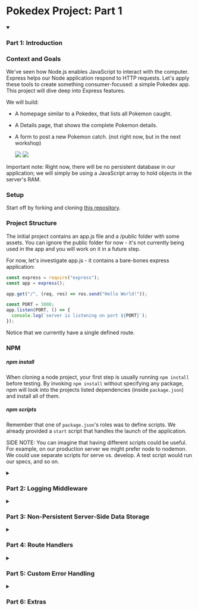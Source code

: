 # Pokedex Project: Part 1

<details open>
<summary><h3>Part 1: Introduction</h3></summary>

### Context and Goals

We've seen how Node.js enables JavaScript to interact with the computer. Express helps our Node application respond to HTTP requests. Let's apply these tools to create something consumer-focused: a simple Pokedex app. This project will dive deep into Express features.

We will build:

- A homepage similar to a Pokedex, that lists all Pokemon caught.
- A Details page, that shows the complete Pokemon details.
- A form to post a new Pokemon catch. (not right now, but in the next workshop)

    <img src="https://github.com/se7en-illa/TTP-Summer-2023/assets/71786791/ec13e64a-eb82-4b62-9083-63bd6a66b711" >
    <img src="https://github.com/se7en-illa/TTP-Summer-2023/assets/71786791/cebcf4d1-e89e-40a8-96fe-31200ee5b34b" >

Important note: Right now, there will be no persistent database in our application; we will simply be using a JavaScript array to hold objects in the server's RAM.

### Setup

Start off by forking and cloning [this repository]().

### Project Structure

The initial project contains an app.js file and a /public folder with some assets. You can ignore the public folder for now - it's not currently being used in the app and you will work on it in a future step.

For now, let's investigate app.js - it contains a bare-bones express application:

```javascript
const express = require("express");
const app = express();

app.get("/", (req, res) => res.send("Hello World!"));

const PORT = 3000;
app.listen(PORT, () => {
  console.log(`server is listening on port ${PORT}`);
});
```

Notice that we currently have a single defined route.

### NPM

##### npm install

When cloning a node project, your first step is usually running `npm install` before testing. By invoking `npm install` without specifying any package, npm will look into the projects listed dependencies (inside `package.json`) and install all of them.

##### npm scripts

Remember that one of `package.json`'s roles was to define scripts. We already provided a `start` script that handles the launch of the application.

SIDE NOTE: You can imagine that having different scripts could be useful. For example, on our production server we might prefer node to nodemon. We could use separate scripts for serve vs. develop. A test script would run our specs, and so on.

</details>

<details>
<summary><h3>Part 2: Logging Middleware</h3></summary>

### Logging Middleware

Your first task is to add some logging middleware that will fire _for every incoming request_. In the long run, this kind of utility will help us debug our application.

##### What is a Middleware again?

Middleware is any function that is invoked by the Express.js before your final request handler is, and thus sits in the **middle** between a raw request and the final intended route.

Here's the general form:
`app.use([[function here]])` registers some function to run for **each incoming request.**

##### morgan

One of the most popular logging middlewares is morgan, created by the express team. Passing it to app.use() makes it intercept all request and responses - every time you send a response, Morgan logs the request and response information. Morgan is also very configurable, with lot's of "modes" (we recommend using the "dev" mode during development). For example, after installing morgan (npm install morgan):

```javascript
app.use(morgan("dev"));
```

</details>

<details>
<summary><h3>Part 3: Non-Persistent Server-Side Data Storage</h3></summary>
### Setting up a pokeBank.js module

Great - The application is all set up and you have a sample route. We need data for our real routes, though. In the future we will integrate our Pokedex with a proper database management system, but for now we will create a provisory way to store the information:

Make a pokeBank.js file in your project directory. This module will be responsible for holding all of the Pokemon and giving us functions for interacting with them.

##### Sample Data

<details>
<summary>Copy the following code to your pokeBank.js file:</summary>

```javascript
const data = [
  {
    id: 1,
    name: "Pikachu",
    type: "Electric",
    trainer: "Ash",
    date: new Date(Date.now() - 15000000),
  },
  {
    id: 2,
    name: "Charizard",
    type: "Fire/Flying",
    trainer: "Ash",
    date: new Date(Date.now() - 90000000),
  },
  {
    id: 3,
    name: "Bulbasaur",
    type: "Grass/Poison",
    trainer: "Ash",
    date: new Date(Date.now() - 80000000),
  },
  {
    id: 4,
    name: "Squirtle",
    type: "Water",
    trainer: "Ash",
    date: new Date(Date.now() - 70000000),
  },
  {
    id: 5,
    name: "Jigglypuff",
    type: "Normal/Fairy",
    trainer: "Misty",
    date: new Date(Date.now() - 60000000),
  },
  {
    id: 6,
    name: "Gengar",
    type: "Ghost/Poison",
    trainer: "Brock",
    date: new Date(Date.now() - 50000000),
  },
  {
    id: 7,
    name: "Eevee",
    type: "Normal",
    trainer: "Gary",
    date: new Date(Date.now() - 40000000),
  },
  {
    id: 8,
    name: "Snorlax",
    type: "Normal",
    trainer: "Ash",
    date: new Date(Date.now() - 30000000),
  },
  {
    id: 9,
    name: "Mewtwo",
    type: "Psychic",
    trainer: "Red",
    date: new Date(Date.now() - 20000000),
  },
  {
    id: 10,
    name: "Lugia",
    type: "Psychic/Flying",
    trainer: "Silver",
    date: new Date(Date.now() - 10000000),
  },
];
```

</details>

### Defining the pokeBank.js functions

You now have a data array with all the Pokemon, but we do not want to make this array directly accessible to the rest of our app; it will safely remain as a private variable inside the pokeBank module.

What we will make available, using module.exports, are functions for listing and finding Pokemon. Add the code below to the bottom of your pokeBank module.

```javascript
const list = () => {
  return [...data]; // Notice that we're returning a copy of the array, so the original data is safe. This is called 'immutability'.
};

const find = (id) => {
  const pokemon = data.find((pokemon) => pokemon.id === +id);
  return { ...pokemon }; // Again, we copy the post data before returning so the original information is safe.
};

module.exports = { list: list, find: find };
```

<details>
<summary>Hint: This is what your pokeBank.js file should look like so far.</summary>

```javascript
const data = [
  {
    id: 1,
    name: "Pikachu",
    type: "Electric",
    trainer: "Ash",
    date: new Date(Date.now() - 15000000),
  },
  {
    id: 2,
    name: "Charizard",
    type: "Fire/Flying",
    trainer: "Ash",
    date: new Date(Date.now() - 90000000),
  },
  {
    id: 3,
    name: "Bulbasaur",
    type: "Grass/Poison",
    trainer: "Ash",
    date: new Date(Date.now() - 80000000),
  },
  {
    id: 4,
    name: "Squirtle",
    type: "Water",
    trainer: "Ash",
    date: new Date(Date.now() - 70000000),
  },
  {
    id: 5,
    name: "Jigglypuff",
    type: "Normal/Fairy",
    trainer: "Misty",
    date: new Date(Date.now() - 60000000),
  },
  {
    id: 6,
    name: "Gengar",
    type: "Ghost/Poison",
    trainer: "Brock",
    date: new Date(Date.now() - 50000000),
  },
  {
    id: 7,
    name: "Eevee",
    type: "Normal",
    trainer: "Gary",
    date: new Date(Date.now() - 40000000),
  },
  {
    id: 8,
    name: "Snorlax",
    type: "Normal",
    trainer: "Ash",
    date: new Date(Date.now() - 30000000),
  },
  {
    id: 9,
    name: "Mewtwo",
    type: "Psychic",
    trainer: "Red",
    date: new Date(Date.now() - 20000000),
  },
  {
    id: 10,
    name: "Lugia",
    type: "Psychic/Flying",
    trainer: "Silver",
    date: new Date(Date.now() - 10000000),
  },
];

const list = () => {
  return [...data];
};

const find = (id) => {
  const pokemon = data.find((pokemon) => pokemon.id === +id);
  return { ...pokemon };
};

module.exports = { list: list, find: find };
```

</details>
</details>

<details>
<summary><h3>Part 4: Route Handlers</h3></summary>

### Route Handlers

Now that we have a way to access our Pokemon data, we need to build out our routes.

- **Step 1: Create a route for the homepage, which will display a list of all Pokemon.**

The homepage route should respond to GET requests at /. It should respond with a string of HTML that lists all Pokemon.

<details>
<summary>Hint: Creating Routes</summary>
To create a route, you'll need to use the app.get() or app.post() methods provided by Express. The first argument is the path for the route, and the second argument is a callback function that takes two parameters: req (the request object) and res (the response object).
</details>

<details>
<summary>Hint: Mapping over the array sounds like a good plan...</summary>
For the homepage route, you'll need to create a GET route for the path '/'. In the callback function, use the res.send() method to send a string of HTML. You can use the pokeBank.list() function to get an array of all Pokemon, then use map or loop to create an HTML string that includes all the Pokemon.
</details>

You might notice a stray comma between posts. arr.map() returns an array of elements, but we're injecting that array into a string. This means that the array elements have to be JOINED together. By default, JavaScript joins elements with a comma separater between elements. If you'd like to get rid of those pesky commas, consider running join manually. Here are the MDN docs if you'd like a nudge in the right direction.

In a bonus step at the end of this workshop, we'll use a fancy HTML template tag, and we will not need to manually join arrays.

### Static Routing

Next, we need to make sure that the express application serves up the contents of the files it finds in the `/public` folder. Notice that by default this folder is being completely ignored by your application - if you want express to look for files in this folder and serve them, you have to configure it to do so.

[Read the documentation for express.static](https://expressjs.com/en/starter/static-files.html) and incorporate static routing into your application for the `public` directory.

Now, everything we put in `public` will be automatically accessible via URI path, as if it was actually a filepath (remember, normally it is not!). That includes `public/style.css`, which the browser can request with `GET /style.css`.

What other reasons might we prefer this kind of static routing? Here are two frequent use cases:

- A folder of dozens of images that form part of our website's presentation
- A folder of javascript files, so that code can be downloaded & run on the client side

Imagine having to write individual routes to serve up every one of those potential files. Static routing takes care of that for us, automatically; now all we need to do is drop a file into `public` somewhere, and Express will automatically route requests for it.

###### Is it working?

When its time to see if everything went as planned, visit http://localhost:3000/logo.png and you should see the Pokemon logo.

### Styling the initial route

Great job - you have a main route that lists all of the posts and static route is serving everything in the public folder.

Let's combine those two to make a nice-looking display of Pokemon, shall we? Edit your main route so that it returns some HTML like this:

```javascript
`<!DOCTYPE html>
<html>
  <head>
    <title>My Pokedex</title>
    <link rel="stylesheet" href="/style.css" />
  </head>
  <body>
    <div class="pokemon-list">
      <header><img src="/logo.png" />Pokedex</header>
      ${pokemon
        .map(
          (pokemon) => `
      <div class="pokemon-item">
        <p>
          <span class="pokemon-position">${pokemon.id}. ▲</span>${pokemon.name}
          <small>(Trained by ${pokemon.trainer})</small>
        </p>
        <small class="pokemon-info">
          Type: ${pokemon.type} | Date Caught: ${pokemon.date}
        </small>
      </div>
      `
        )
        .join("")}
    </div>
  </body>
</html>
`;
```

The main differences between this and what you had before are:

- Added `<style>` tag to load the style.css file.
- Added `<header>` tag to display the “Pokemon” logo.
- More detailed markup to display each post, including more information.

### Dynamic Routing with Parameters

- **Create a route for individual Pokemon, which will display detailed information about a single Pokemon.**

Right now, our server has one route. This means users can do just one thing: see a feed of all pokemon. We want more routes, starting with a route that allows the user to see the complete details of one pokemon.

##### Request Parameters

Another way of thinking of routes is that they "catch" requests.

```javascript
app.get("/pokemon/:id", someFunction);
// would catch the request GET /pokemon/7 (and then call someFunction, passing in req and res).
```

**What's this new :id part of the URI?** The colon : is a trick that Express provides to define particular portions of the URI string as variables. In other words, in posts/:id, the :id portion can be anything. The variable and its value are stored on the req.params object.

```javascript
// say that a client GET requests the path /pokemon/7
app.get("/pokemon/:id", (req, res) => {
  console.log(req.params.id); // --> '7'
});
```

Here is another example to make this clear:

```javascript
// say that a client GET requests the path /trainers/ash
app.get("/trainers/:name", (req, res) => {
  console.log(req.params.name); // --> 'ash'
});
```

### Add a single-pokemon route

The Pokemon details route should respond to GET requests at /pokemon/:id, where :id is the id of the Pokemon we want to display. It should respond with a string of HTML that displays detailed information about the Pokemon.

Your route should look (almost) like this:

```javascript
app.get("/pokemon/:id", (req, res) => {
  const id = req.params.id;
  const post = pokeBank.find(id);
  res.send(/* The HTML document string here */);
});
```

For the HTML document string, you can reuse most of the string used in the original route and add the post details (title, author name, date and content).

<details>
<summary>Hint: Writing Details Route</summary>
For the Pokemon details route, you'll need to create a GET route for the path '/pokemon/:id'. The ':id' in the path is a route parameter, which you can access in your callback function with req.params.id. Use the pokeBank.find() function to get the Pokemon with the given id, then use res.send() to send a string of HTML that includes the Pokemon's details. Remember to handle the case where a Pokemon with the given id doesn't exist.
</details>

##### Adding links to post details in the main route

We can link to this new page in the main route. Add links to the loop in the html document string so that each post title links to the correct post details view.

An example of how you could do so is below:

```javascript
<a href="/pokemon/${pokemon.id}">${post.title}</a>
```

Now we can click on Pokemon names and view their details.

<details>
<summary>Hint: Completed Routes</summary>

```javascript
// Import the necessary modules
const express = require("express");
const morgan = require("morgan");
const pokeBank = require("./pokeBank");

// Initialize the Express application
const app = express();

// Use the Morgan middleware for logging
app.use(morgan("dev"));

// Define the homepage route
app.get("/", (req, res) => {
  const pokemonList = pokeBank.list();
  let html = "<h1>Pokedex</h1>";
  pokemonList.forEach((pokemon) => {
    html += `<p><a href="/pokemon/${pokemon.id}">${pokemon.name}</a></p>`;
  });
  res.send(html);
});

// Define the Pokemon details route
app.get("/pokemon/:id", (req, res) => {
  const pokemon = pokeBank.find(req.params.id);
  if (!pokemon) {
    res.status(404).send("Pokemon not found");
  } else {
    let html = `<h1>${pokemon.name}</h1>`;
    html += `<p>Type: ${pokemon.type}</p>`;
    html += `<p>Trainer: ${pokemon.trainer}</p>`;
    html += `<p>Date: ${pokemon.date}</p>`;
    res.send(html);
  }
});

// Start the server
const PORT = 3000;
app.listen(PORT, () => {
  console.log(`App listening in port ${PORT}`);
});
```

</details>

</details>

<details>
<summary><h3>Part 5: Custom Error Handling</h3></summary>

If a user tries to visit a page that doesn't exist (like http://localhost:1337/pokemon/9999), they should see a nice 404 error page instead of the default Express 404 page. You can accomplish this by adding a middleware function at the end of your middleware stack that catches any requests that haven't been handled by previous routes or middleware functions.

We've got a couple different ways to accomplish this.

- Option 1: Check to see if pokeBank.find() returned an actual post and if not, send them a Not Found page instead of the post detail HTML.
- Option 2: Check to see if pokeBank.find() returned an actual post and if not, throw an error, to be caught by an Express error handler.
- Option 3: Check to see if pokeBank.find() returned an actual post and if not, create an error, and pass that error to the next callback to be handled by an Express error handler.

Option 1 would look something like this:

```javascript
app.get("/pokemon/:id", (req, res, next) => {
  const id = req.params.id;
  const post = pokeeBank.find(id);
  if (!pokemon.id) {
    // If the post wasn't found, set the HTTP status to 404 and send Not Found HTML
    res.status(404);
    const html = `
    <!DOCTYPE html>
    <html>
    <head>
      <title>My Pokedex</title>
      <link rel="stylesheet" href="/style.css" />
    </head>
    <body>
      <header><img src="/logo.png"/>Pokedex</header>
      <div class="not-found">
        <p>Pika pika... Page Not Found</p>
        <img src="/pikachu-404.gif" />
      </div>
    </body>
    </html>`;
    res.send(html);
  } else {
    // ... Otherwise, send the regular post detail HTML
  }
});
```

This approach works just fine. But it might get repetitive to have to handle errors separately for each individual route.

Option 2 would look something like this:

```javascript
app.get("/pokemon/:id", (req, res) => {
  const id = req.params.id;
  const pokemon = find(id);
  if (!pokemon.id) {
    // If the post wasn't found, just throw an error
    throw new Error("Not Found");
  }
  // ... Otherwise, send the regular post detail HTML
});
```

Try this out yourself. You'll notice a few things:

- The server didn't shut down. It's still listening for requests.
- The error was logged in the terminal, including a stack trace. That's useful.
- The error is displayed in the browser, including a stack trace. That's... not so great.

We certainly don't want to send the server's stack traces to the browser. Not only does it make for a bad user experience, it may also pose a security vulnerabilitity.

This is the built-in Express error handler at work. It's good to have some default error handling middleware built in to Express. Otherwise a single bad request could shut down the server. But we may want to provide our own error handler.

- Create an error handler, placed somewhere after all the other routes (e.g. just above app.listen()). It should respond with a 404 status code and some kind of friendly "Not Found" page.

Remember that error handlers are Express middleware, much like morgan or express.static. But they're special in that they take four parameters: (err, req, res, next).

Option 3 is particularly useful for catching asynchronous errors. We don't have any asynchronous code yet, since all of our data is stored in memory. We'll get a chance to use that next callback in a future workshop.

</details>

<details>
<summary><h3>Part 6: Extras</h3></summary>

Congratulations! You've built a simple Pokedex app using Express. In the process, you've learned about Express routing, middleware, error handling, and serving static assets. In the next workshop, we'll expand on this foundation by adding a form for posting new Pokemon and implementing persistent data storage.

Until then, we'll further refine our Pokedex application and refactor the codebase (so it's going be be easier to maintain and expand this project with more features in the future).

<details>
<summary><h5>Bonus 1: Date Formatting</h5></summary>

Right now, the Pokemon caught dates are being displayed like this:

Wed Jan 03 2018 09:25:11 GMT-0500 (EST)

That's the default formatting applied to a date object in JavaScript when you convert it to a string, but instead we want to display some nice, human readable string with relative time - something like:

Just Now
A Few minutes ago
An hour ago
Yesterday
And so on...
There are a few possible approaches to tackle this:

- The `getTime()` method on the Date prototype returns a numerical vaue corresponding to the date. The nice thing about having a plain numerical value is that you can make calculations with it

- Knowing how to convert dates into a numerical representation, you could create a new date with the current time get the difference (subtract) between right now and the each post's times.

- Knowing that the difference is in milliseconds, you can then use a few conditionals to stablish the magnitude of difference and return the appropriate, human-readable wording.

...OR...

- Knowing that working with dates is a very common task that developers do over and over again, instead of reinventing the wheel - what about checking npm for some existing module that does just that? We'll cut you some slack: Check [Node time-ago](https://www.npmjs.com/package/node-time-ago)

Note: Malicious packages can exist in any package distribution system manager for any language. The npm registry does a decent job of spotting and removing malicious code, but ultimately YOU are responsible for what you install. Make sure that any packages that you are installing are well known in the community and, when in doubt, inspect the source before you npm install it.

</details>

<details>
<summary><h5>Bonus 2: HTML Document String Refactor</h5></summary>

You just finished all functionality in the first part of our Pokedex application - we will keep working on this project in the future and add more routes and functionality. But before wrapping up, it's time for some housekeeping:

So far, you have two routes, but because we're producing entire html document string for each route, we already have around 80 lines of code in app.js - can you imagine how quickly this can get out of hand when we add a few additional routes and functionality?

As you know, Node provides a module system. Among other things, a module system can help developers organize code by splitting it into multiple files - and that's exactly what you are going to do next: you're going to move the html document string generation to individual functions in their own modules.

#### Tagged Template Literals

We've been using ES6 template literals a lot throughout the whole curriculum and specially now in our HTML document templates. They're very useful because they allow us to write multi-line strings and do value interpolation (${expression}).

One feature that comes along with template literals and that we didn't use so far, is the ability to tag them.

Tagging a template literal gives additional control on how to interpret & process the template using any additional logic - it looks like this:

```javascript
// regular template literal
`hello ${name}!`;

// tagged template literals
tag`hello ${name}!`;
```

By default, the JavaScript language doesn't provide any tags, but it gives developers the ability to create their own - consequently there are tons of tag functions available on NPM.

We're not going to dive into creating your own tagged template literals right now, instead we're going to install an HTML tagged template literal to help working with HTML templates.

First, install "html-template-tag":

```zsh
% npm install html-template-tag
```

The html-template-tag package adds the following functionality to the default template literals:

1. Autoescaping - Escaping is the process of converting values that will be interpolated to be properly displayed as plain text (turning angle brackets into < and >, for example) so they are not interpreted as tags. Interpolating values without escaping can lead to cross-site scripting (XSS) vulnerabilities.

2. Array joining - The html tagged template literal automatically detects when you're trying to interpolate an array, and will automatically join it without commas or spaces.

Finally, as a side-effect (that has nothing to do with the html-template-tag package in particular), some code editors will recognize when the tag in a template literal has the name of a recognizable syntax (like "html", "css", "sql" etc) and correctly apply syntax highlight and autocomplete.

- Install, require and use the html-template-tag in your HTML document templates.

...

NOTE: EDITOR SUPPORT FOR SYNTAX HIGHLIGHT INSIDE TAGGED TEMPLATE LITERALS:

<table>
    <tr>
        <th>Editor</th>
        <th>Supported</th>
    </tr>
    <tr>
        <td>Atom</td>
        <td>Yes (natively)</td>
    </tr>
    <tr>
        <td>VSCode</td>
        <td>No, but there are extensions available</td>
    </tr>
    <tr>
        <td>Sublime Text</td>
        <td>No, but there are some alternatives</td>
    </tr>
</table>

</details>
</details>

